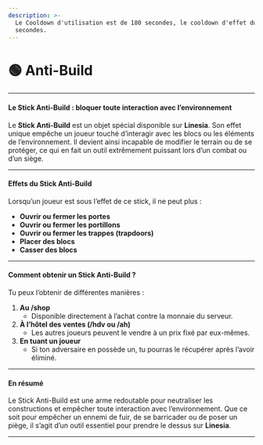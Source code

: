 ```yaml
---
description: >-
  Le Cooldown d'utilisation est de 180 secondes, le cooldown d'effet dure 45
  secondes.
---
```


# 🟢 Anti-Build

***

#### Le Stick Anti-Build : bloquer toute interaction avec l’environnement

Le **Stick Anti-Build** est un objet spécial disponible sur **Linesia**. Son effet unique empêche un joueur touché d’interagir avec les blocs ou les éléments de l’environnement. Il devient ainsi incapable de modifier le terrain ou de se protéger, ce qui en fait un outil extrêmement puissant lors d’un combat ou d’un siège.

***

#### Effets du Stick Anti-Build

Lorsqu’un joueur est sous l’effet de ce stick, il ne peut plus :

* **Ouvrir ou fermer les portes**
* **Ouvrir ou fermer les portillons**
* **Ouvrir ou fermer les trappes (trapdoors)**
* **Placer des blocs**
* **Casser des blocs**

***

#### Comment obtenir un Stick Anti-Build ?

Tu peux l’obtenir de différentes manières :

1. **Au /shop**
   * Disponible directement à l’achat contre la monnaie du serveur.
2. **À l’hôtel des ventes (/hdv ou /ah)**
   * Les autres joueurs peuvent le vendre à un prix fixé par eux-mêmes.
3. **En tuant un joueur**
   * Si ton adversaire en possède un, tu pourras le récupérer après l’avoir éliminé.

***

#### En résumé

Le Stick Anti-Build est une arme redoutable pour neutraliser les constructions et empêcher toute interaction avec l’environnement. Que ce soit pour empêcher un ennemi de fuir, de se barricader ou de poser un piège, il s’agit d’un outil essentiel pour prendre le dessus sur **Linesia**.

***
